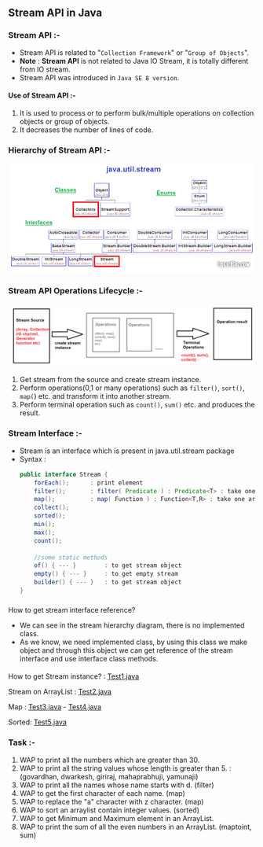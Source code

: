 ## Stream API in Java

### Stream API :-
- Stream API is related to "`Collection Framework`" or "`Group of Objects`".
- **Note** : **Stream API** is not related to Java IO Stream, it is totally different from IO stream.
- Stream API was introduced in `Java SE 8 version`.

#### Use of Stream API :-
1. It is used to process or to perform bulk/multiple operations on collection objects or group of objects.
2. It decreases the number of lines of code.


### Hierarchy of Stream API :-
![HierarchyStreamAPI.png](_4/images/HierarchyStreamAPI.png)

### Stream API Operations Lifecycle :-
![StreamAPIOperationLifeCycle.png](_4/images/StreamAPIOperationLifeCycle.png)
1. Get stream from the source and create stream instance.
2. Perform operations(0,1 or many operations) such as `filter()`, `sort()`, `map(`) etc. and transform it into another stream.
3. Perform terminal operation such as `count()`, `sum()` etc. and produces the result.

### Stream Interface :-
- Stream is an interface which is present in java.util.stream package
- Syntax :
    ```java
    public interface Stream {
        forEach();      : print element
        filter();       : filter( Predicate ) : Predicate<T> : take one argument and provide boolean value
        map();          : map( Function ) : Function<T,R> : take one argument - return any value
        collect();
        sorted();
        min();
        max();
        count();
        
        //some static methods
        of() { --- }        : to get stream object
        empty() { --- }     : to get empty stream
        builder() { --- }   : to get stream object
    }
    ```

###

How to get stream interface reference?
- We can see in the stream hierarchy diagram, there is no implemented class. 
- As we know, we need implemented class, by using this class we make object and through this object we can get reference of the  stream interface and use interface class methods.

#### 
How to get Stream instance? :  [Test1.java](_4%2Fstreamapidemo%2FTest1.java)

Stream on ArrayList :  [Test2.java](_4%2Fstreamapidemo%2FTest2.java)

Map :  [Test3.java](_4%2Fstreamapidemo%2FTest3.java)
    -  [Test4.java](_4%2Fstreamapidemo%2FTest4.java)

Sorted: [Test5.java](_4%2Fstreamapidemo%2FTest5.java)



### Task :-
1. WAP to print all the numbers which are greater than 30.
2. WAP to print all the string values whose length is greater than 5. : (govardhan, dwarkesh, giriraj, mahaprabhuji, yamunaji)
3. WAP to print all the names whose name starts with d. (filter)
4. WAP to get the first character of each name. (map)
5. WAP to replace the "a" character with z character. (map)
6. WAP to sort an arraylist contain integer values. (sorted)
7. WAP to get Minimum and Maximum element in an ArrayList. 
8. WAP to print the sum of all the even numbers in an ArrayList. (maptoint, sum)

